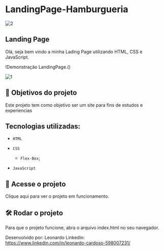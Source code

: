 # LandingPage-Hamburgueria

![2](https://github.com/LeoCardos/LandingPage-Hamburgueria/assets/97270199/81ee369d-5fef-4c1d-92a4-4082ecf27ba1)

## Landing Page

Olá, seja bem vindo a minha Lading Page utilizando HTML, CSS e JavaScript.

!Demonstração LandingPage.()

![1](https://github.com/LeoCardos/LandingPage-Hamburgueria/assets/97270199/ce2925cc-0fac-40cc-aa86-7adac1bca4c7)

## 🔨 Objetivos do projeto
Este projeto tem como objetivo ser um site para fins de estudos e experiencias

## Tecnologias utilizadas:
- `HTML`

- `CSS`

    - `Flex-Box`;

- `JavaScript`
  
    

## 📁 Acesse o projeto
Clique aqui para ver o projeto em funcionamento.


## 🛠️ Rodar o projeto
Para que o projeto funcione, abra o arquivo index.html no seu navegador.

Desenvolvido por:
Leonardo
Linkedin: https://www.linkedin.com/in/leonardo-cardoso-598007231/
